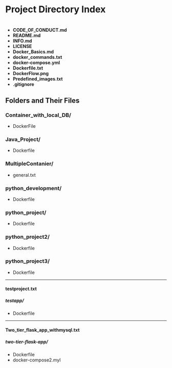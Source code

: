 # Project Directory Index

#

- **CODE_OF_CONDUCT.md**
- **README.md**
- **INFO.md**
- **LICENSE**
- **Docker_Basics.md**
- **docker_commands.txt**
- **docker-compose.yml**
- **Dockerfile.txt**
- **DockerFlow.png**
- **Predefined_images.txt**
- **.gitignore**

## Folders and Their Files

### Container_with_local_DB/
- DockerFile

### Java_Project/
- Dockerfile

### MultipleContanier/
- general.txt

### python_development/
- Dockerfile

### python_project/
- Dockerfile

### python_project2/
- Dockerfile

### python_project3/
- Dockerfile

---
#### **testproject.txt**
##### testapp/
- Dockerfile
---
#### **Two_tier_flask_app_withmysql.txt**
##### two-tier-flask-app/
- Dockerfile
- docker-compose2.myl
